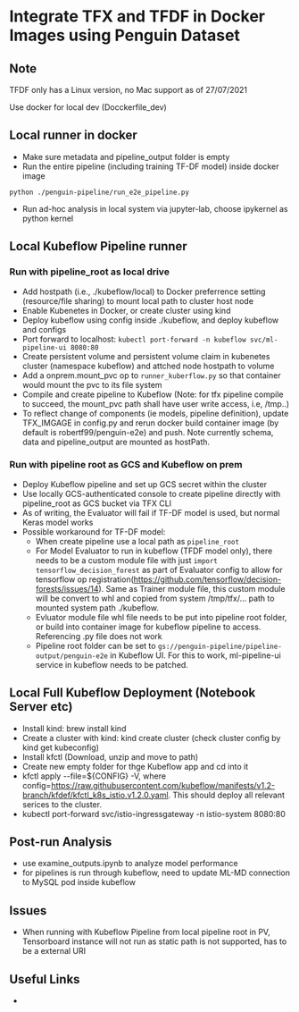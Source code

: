 # Integrate TFX and TFDF in Docker Images using Penguin Dataset

## Note

TFDF only has a Linux version, no Mac support as of 27/07/2021

Use docker for local dev (Docckerfile_dev)

## Local runner in docker

- Make sure metadata and pipeline_output folder is empty
- Run the entire pipeline (including training TF-DF model) inside docker image

```
python ./penguin-pipeline/run_e2e_pipeline.py
```

- Run ad-hoc analysis in local system via jupyter-lab, choose ipykernel as python kernel

## Local Kubeflow Pipeline runner

### Run with pipeline_root as local drive
- Add hostpath (i.e., ./kubeflow/local) to Docker preferrence setting (resource/file sharing) to mount local path to cluster host node
- Enable Kubenetes in Docker, or create cluster using kind
- Deploy kubeflow using config inside ./kubeflow, and deploy kubeflow and configs
- Port forward to localhost: `kubectl port-forward -n kubeflow svc/ml-pipeline-ui 8080:80`
- Create persistent volume and persistent volume claim in kubenetes cluster (namespace kubeflow) and attched node hostpath to volume
- Add a onprem.mount_pvc op to `runner_kuberflow.py` so that container would mount the pvc to its file system
- Compile and create pipeline to Kubeflow (Note: for tfx pipeline compile to succeed, the mount_pvc path shall have user write access, i.e, /tmp..)
- To reflect change of components (ie models, pipeline definition), update TFX_IMGAGE in config.py and rerun docker build container image (by default is robertf99/penguin-e2e) and push. Note currently schema, data and pipeline_output are mounted as hostPath.

### Run with pipeline root as GCS and Kubeflow on prem
- Deploy Kubeflow pipeline and set up GCS secret within the cluster
- Use locally GCS-authenticated console to create pipeline directly with pipeline_root as GCS bucket via TFX CLI
- As of writing, the Evaluator will fail if TF-DF model is used, but normal Keras model works
- Possible workaround for TF-DF model:
    - When create pipeline use a local path as `pipeline_root`
    - For Model Evaluator to run in kubeflow (TFDF model only), there needs to be a custom module file with just `import tensorflow_decision_forest` as part of Evaluator config to allow for tensorflow op registration(https://github.com/tensorflow/decision-forests/issues/14). Same as Trainer module file, this custom module will be convert to whl and copied from system /tmp/tfx/... path to mounted system path ./kubeflow.
    - Evluator module file whl file needs to be put into pipeline root folder, or build into container image for kubeflow pipeline to access. Referencing .py file does not work
    - Pipeline root folder can be set to `gs://penguin-pipeline/pipeline-output/penguin-e2e` in Kubeflow UI. For this to work, ml-pipeline-ui service in kubeflow needs to be patched.

## Local Full Kubeflow Deployment (Notebook Server etc)

- Install kind: brew install kind
- Create a cluster with kind: kind create cluster (check cluster config by kind get kubeconfig)
- Install kfctl (Download, unzip and move to path)
- Create new empty folder for thge Kubeflow app and cd into it
- kfctl apply --file=${CONFIG} -V, where config=https://raw.githubusercontent.com/kubeflow/manifests/v1.2-branch/kfdef/kfctl_k8s_istio.v1.2.0.yaml. This should deploy all relevant serices to the cluster.
- kubectl port-forward svc/istio-ingressgateway -n istio-system 8080:80

## Post-run Analysis

- use examine_outputs.ipynb to analyze model performance
- for pipelines is run through kubeflow, need to update ML-MD connection to MySQL pod inside kubeflow

## Issues

- When running with Kubeflow Pipeline from local pipeline root in PV, Tensorboard instance will not run as static path is not supported, has to be a external URI

## Useful Links
-
